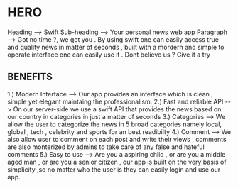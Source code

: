 # HERO

Heading --> Swift
Sub-heading --> Your personal news web app
Paragraph --> Got no time ?, we got you . By using swift one can easily access true and quality news in matter of seconds , built with a mordern and simple to operate interface one can easily use it . Dont believe us ? Give it a try

## BENEFITS

1.) Modern Interface --> Our app provides an interface which is clean , simple yet elegant
maintaing the professionalism.
2.) Fast and reliable API --> On our server-side we use a swift API that provides the news
based on our country in categories in just a matter of seconds
3.) Categories --> We allow the user to categorize the news in 5 broad categories namely
local, global , tech , celebrity and sports for an best readibilty
4.) Comment --> We also allow user to comment on each post and write their views , comments
are also monterized by admins to take care of any false and hateful comments
5.) Easy to use --> Are you a aspiring child , or are you a middle aged man , or are you
a senior citizen , our app is built on the very basis of simplicity ,so no matter who the user is they can easily login and use our app.

